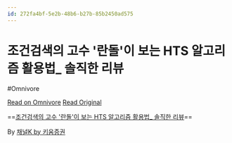 ```yaml
---
id: 272fa4bf-5e2b-48b6-b27b-85b2450ad575
---
```


# 조건검색의 고수 '란돌'이 보는 HTS 알고리즘 활용법_ 솔직한 리뷰
#Omnivore
 
[Read on Omnivore](https://omnivore.app/me/https-youtube-com-watch-v-412-lodz-6-vii-19314412ba6)
[Read Original](https://youtube.com/watch?v=412LODZ6VII)
 
==[조건검색의 고수 '란돌'이 보는 HTS 알고리즘 활용법\_ 솔직한 리뷰](https://youtube.com/watch?v=412LODZ6VII)==

By [채널K by 키움증권](https://www.youtube.com/@kiwoomchk)